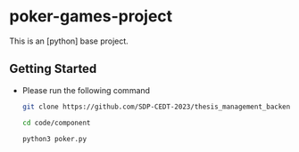 # poker-games-project 

This is an [python] base project.

## Getting Started

- Please run the following command

    ```bash
    git clone https://github.com/SDP-CEDT-2023/thesis_management_backend.git
 
    cd code/component
 
    python3 poker.py
    ```

